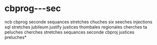 # cbprog---sec
ncb cbprog seconde sequances stretches chuches six seeches injections sql stretches jubileum justify justices thombales regionales cherches ta peluches cherches stretches sequances seconde cbproj justices preluches*
